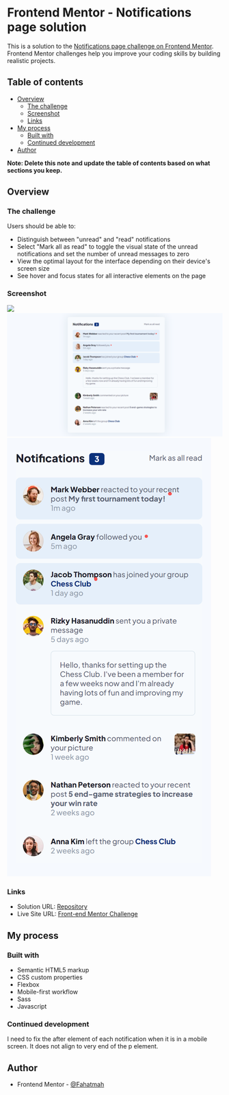 # Frontend Mentor - Notifications page solution

This is a solution to the [Notifications page challenge on Frontend Mentor](https://www.frontendmentor.io/challenges/notifications-page-DqK5QAmKbC). Frontend Mentor challenges help you improve your coding skills by building realistic projects.

## Table of contents

- [Overview](#overview)
  - [The challenge](#the-challenge)
  - [Screenshot](#screenshot)
  - [Links](#links)
- [My process](#my-process)
  - [Built with](#built-with)
  - [Continued development](#continued-development)
- [Author](#author)

**Note: Delete this note and update the table of contents based on what sections you keep.**

## Overview

### The challenge

Users should be able to:

- Distinguish between "unread" and "read" notifications
- Select "Mark all as read" to toggle the visual state of the unread notifications and set the number of unread messages to zero
- View the optimal layout for the interface depending on their device's screen size
- See hover and focus states for all interactive elements on the page

### Screenshot

![](./screenshot.jpg)
![](/screenshots/desktop.png)
![](/screenshots/mobile.png)

### Links

- Solution URL: [Repository](https://github.com/Fahatmah/notifications-page.git)
- Live Site URL: [Front-end Mentor Challenge](https://notifications-page-main-fem-challenge.netlify.app/)

## My process

### Built with

- Semantic HTML5 markup
- CSS custom properties
- Flexbox
- Mobile-first workflow
- Sass
- Javascript

### Continued development

I need to fix the after element of each notification when it is in a mobile screen. It does not align to very end of the p element.

## Author

- Frontend Mentor - [@Fahatmah](https://www.frontendmentor.io/profile/Fahatmah)
